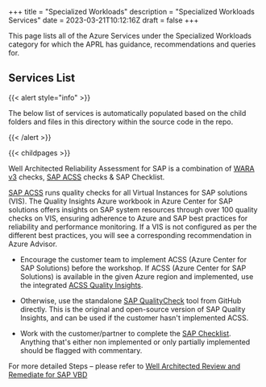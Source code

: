 +++
title = "Specialized Workloads"
description = "Specialized Workloads Services"
date = 2023-03-21T10:12:16Z
draft = false
+++

This page lists all of the Azure Services under the Specialized Workloads category for which the APRL has guidance, recommendations and queries for.

## Services List

{{< alert style="info" >}}

The below list of services is automatically populated based on the child folders and files in this directory within the source code in the repo.

{{< /alert >}}

{{< childpages >}}



Well Architected Reliability Assessment for SAP is a combination of [WARA v3](https://eng.ms/docs/microsoft-customer-partner-solutions-mcaps-core/customer-experience-and-support/customer-success/azure-core/resource-center/waf/reliability/wara_v3/0_engagement_overview) checks, [SAP ACSS](https://learn.microsoft.com/en-us/azure/sap/center-sap-solutions/overview) checks & SAP Checklist. 

[SAP ACSS](https://learn.microsoft.com/en-us/azure/sap/center-sap-solutions/overview) runs quality checks for all Virtual Instances for SAP solutions (VIS). The Quality Insights Azure workbook in Azure Center for SAP solutions offers insights on SAP system resources through over 100 quality checks on VIS, ensuring adherence to Azure and SAP best practices for reliability and performance monitoring. If a VIS is not configured as per the different best practices, you will see a corresponding recommendation in Azure Advisor.

 - Encourage the customer team to implement ACSS (Azure Center for SAP Solutions) before the workshop. 
   If ACSS (Azure Center for SAP Solutions) is available in the given Azure region and implemented, use the integrated [ACSS Quality Insights](https://learn.microsoft.com/en-us/azure/sap/center-sap-solutions/get-quality-checks-insights). 

 - Otherwise, use the standalone [SAP QualityCheck](https://github.com/Azure/SAP-on-Azure-Scripts-and-Utilities/tree/main/QualityCheck) tool from GitHub directly. This is the original and open-source version of SAP Quality Insights,
   and can be used if the customer hasn't implemented ACSS. 

 - Work with the customer/partner to complete the [SAP Checklist](https://microsoft.sharepoint.com/teams/ASDIPRelease/IP%20Release/Forms/AllItems.aspx?id=%2Fteams%2FASDIPRelease%2FIP%20Release%2FSecure%20Infrastructure%2FVBD%2FMigration%20and%20modernizing%20to%20S4HANA%20via%20RISE%20with%20SAP%20or%20Azure%20native%2FGoLive). Anything that's either non implemented or only partially implemented should be flagged with commentary.

For more detailed Steps – please refer to [Well Architected Review and Remediate for SAP VBD](https://eng.ms/docs/microsoft-customer-partner-solutions-mcaps-core/customer-experience-and-support/customer-success/azure-core/resource-center/vbd/sap/warr_sap/overview)

